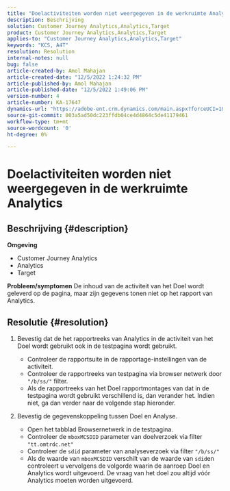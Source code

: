 ```yaml
---
title: "Doelactiviteiten worden niet weergegeven in de werkruimte Analytics"
description: Beschrijving
solution: Customer Journey Analytics,Analytics,Target
product: Customer Journey Analytics,Analytics,Target
applies-to: "Customer Journey Analytics,Analytics,Target"
keywords: "KCS, A4T"
resolution: Resolution
internal-notes: null
bug: false
article-created-by: Amol Mahajan
article-created-date: "12/5/2022 1:24:32 PM"
article-published-by: Amol Mahajan
article-published-date: "12/5/2022 1:49:06 PM"
version-number: 4
article-number: KA-17647
dynamics-url: "https://adobe-ent.crm.dynamics.com/main.aspx?forceUCI=1&pagetype=entityrecord&etn=knowledgearticle&id=85246e21-a074-ed11-81ab-6045bd0061cb"
source-git-commit: 003a5ad50dc223ffdb04ce4d4864c5de41179461
workflow-type: tm+mt
source-wordcount: '0'
ht-degree: 0%

---
```


# Doelactiviteiten worden niet weergegeven in de werkruimte Analytics

## Beschrijving {#description}

<b>Omgeving</b>
- Customer Journey Analytics
- Analytics
- Target



<b>Probleem/symptomen</b>
De inhoud van de activiteit van het Doel wordt geleverd op de pagina, maar zijn gegevens tonen niet op het rapport van Analytics.


## Resolutie {#resolution}


1. Bevestig dat de het rapportreeks van Analytics in de activiteit van het Doel wordt gebruikt ook in de testpagina wordt gebruikt.

   - Controleer de rapportsuite in de rapportage-instellingen van de activiteit.
   - Controleer de rapportreeks van testpagina via browser netwerk door `"/b/ss/"` filter.
   - Als de rapportreeks van het Doel rapportmontages van dat in de testpagina wordt gebruikt verschillend is, dan verander het. Indien niet, ga dan verder naar de volgende stap hieronder.
2. Bevestig de gegevenskoppeling tussen Doel en Analyse.

   - Open het tabblad Browsernetwerk in de testpagina.
   - Controleer de `mboxMCSDID` parameter van doelverzoek via filter `"tt.omtrdc.net"`
   - Controleer de `sdid` parameter van analyseverzoek via filter `"/b/ss/"`
   - Als de waarde van `mboxMCSDID` verschilt van de waarde van `sdid`en controleert u vervolgens de volgorde waarin de aanroep Doel en Analytics wordt uitgevoerd. De vraag van het doel zou altijd vóór Analytics moeten worden uitgevoerd.

